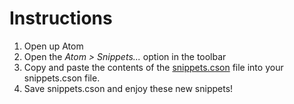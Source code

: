 # Instructions
1. Open up Atom
2. Open the *Atom > Snippets...* option in the toolbar
3. Copy and paste the contents of the [snippets.cson](/snippets.cson) file into your snippets.cson file.
4. Save snippets.cson and enjoy these new snippets!
